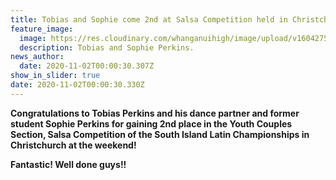```yaml
---
title: Tobias and Sophie come 2nd at Salsa Competition held in Christchurch
feature_image:
  image: https://res.cloudinary.com/whanganuihigh/image/upload/v1604275553/News/Tobias_Perkins_and_his_dance_partner_Sophia_Perkins_1.jpg
  description: Tobias and Sophie Perkins.
news_author:
  date: 2020-11-02T00:00:30.307Z
show_in_slider: true
date: 2020-11-02T00:00:30.330Z
---
```

**Congratulations to Tobias Perkins and his dance partner and former student Sophie Perkins for gaining 2nd place in the Youth Couples Section, Salsa Competition of the South Island Latin Championships in Christchurch at the weekend!**

**Fantastic!  Well done guys!!**